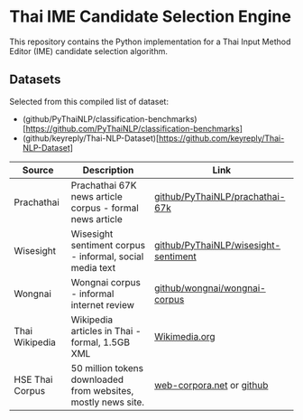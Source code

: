 # Thai IME Candidate Selection Engine

This repository contains the Python implementation for a Thai Input Method Editor (IME) candidate selection algorithm.

## Datasets

Selected from this compiled list of dataset:
- (github/PyThaiNLP/classification-benchmarks)[https://github.com/PyThaiNLP/classification-benchmarks]
- (github/keyreply/Thai-NLP-Dataset)[https://github.com/keyreply/Thai-NLP-Dataset]

Source | Description | Link
-------|-------------|-----
Prachathai | Prachathai 67K news article corpus - formal news article | [github/PyThaiNLP/prachathai-67k](https://github.com/PyThaiNLP/prachathai-67k)
Wisesight | Wisesight sentiment corpus - informal, social media text | [github/PyThaiNLP/wisesight-sentiment](https://github.com/PyThaiNLP/wisesight-sentiment) 
Wongnai | Wongnai corpus - informal internet review | [github/wongnai/wongnai-corpus](https://github.com/wongnai/wongnai-corpus)
Thai Wikipedia | Wikipedia articles in Thai - formal, 1.5GB XML | [Wikimedia.org](https://dumps.wikimedia.org/thwiki/latest/thwiki-latest-pages-articles.xml.bz2)
HSE Thai Corpus | 50 million tokens downloaded from websites, mostly news site. | [web-corpora.net](http://web-corpora.net/ThaiCorpus) or [github](https://github.com/nevmenandr/thai-language)